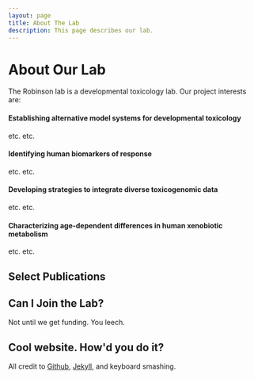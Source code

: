 ```yaml
---
layout: page
title: About The Lab
description: This page describes our lab.
---
```

# About Our Lab
The Robinson lab is a developmental toxicology lab. Our project interests are:

#### Establishing alternative model systems for developmental toxicology 
etc. etc.
#### Identifying human biomarkers of response 
etc. etc.
#### Developing strategies to integrate diverse toxicogenomic data 
etc. etc.
#### Characterizing age-dependent differences in human xenobiotic metabolism
etc. etc.

## Select Publications



## Can I Join the Lab?

Not until we get funding. You leech.

## Cool website. How'd you do it?

All credit to [Github](https://github.com/), [Jekyll](https://jekyllrb.com/), and keyboard smashing.



